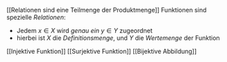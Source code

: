 [[Relationen sind eine Teilmenge der Produktmenge]]
Funktionen sind spezielle _Relationen_:
- Jedem $x \in X$ wird _genau ein_ $y \in Y$ zugeordnet
- hierbei ist $X$ die _Definitionsmenge_, und $Y$ die _Wertemenge_ der Funktion

[[Injektive Funktion]]
[[Surjektive Funktion]]
[[Bijektive Abbildung]]



